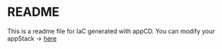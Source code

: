 # README
This is a readme file for IaC generated with appCD.
You can modify your appStack -> [here](http://cloud.stackgen.com/appstacks/dc46c282-ab7d-40cb-aeff-ca2816dec8a0)
